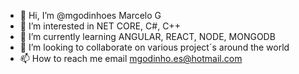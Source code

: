 - 👋 Hi, I’m @mgodinhoes Marcelo G
- 👀 I’m interested in NET CORE, C#, C++
- 🌱 I’m currently learning ANGULAR, REACT, NODE, MONGODB
- 💞️ I’m looking to collaborate on various project´s around the world
- 📫 How to reach me email mgodinho.es@hotmail.com

<!---
mgodinhoes/mgodinhoes is a ✨ special ✨ repository because its `README.md` (this file) appears on your GitHub profile.
You can click the Preview link to take a look at your changes.
--->
